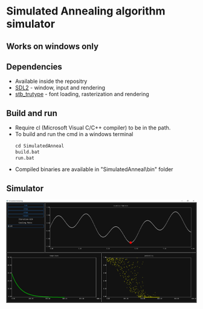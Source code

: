 # Simulated Annealing algorithm simulator
## Works on windows only
## Dependencies
- Available inside the repositry
- [SDL2](https://www.libsdl.org/download-2.0.php) - window, input and rendering
- [stb_trutype](https://github.com/nothings/stb/blob/master/stb_truetype.h) - font loading, rasterization and rendering

## Build and run
- Require cl (Microsoft Visual C/C++ compiler) to be in the path.
- To build and run the cmd in a windows terminal
    ```
    cd SimulatedAnneal
    build.bat
    run.bat
    ```
- Compiled binaries are available in "SimulatedAnneal\bin" folder

## Simulator
![Image of smalled filelist view](images/Screenshot_1.png)
